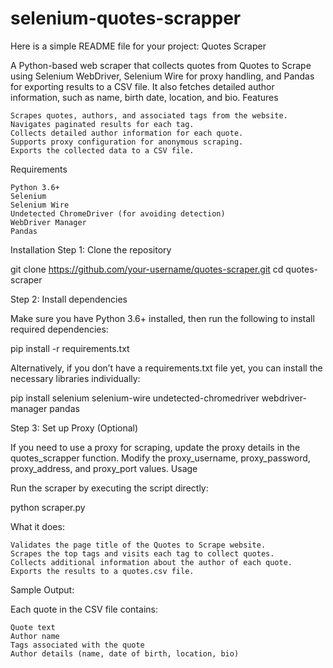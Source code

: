 # selenium-quotes-scrapper
Here is a simple README file for your project:
Quotes Scraper

A Python-based web scraper that collects quotes from Quotes to Scrape using Selenium WebDriver, Selenium Wire for proxy handling, and Pandas for exporting results to a CSV file. It also fetches detailed author information, such as name, birth date, location, and bio.
Features

    Scrapes quotes, authors, and associated tags from the website.
    Navigates paginated results for each tag.
    Collects detailed author information for each quote.
    Supports proxy configuration for anonymous scraping.
    Exports the collected data to a CSV file.

Requirements

    Python 3.6+
    Selenium
    Selenium Wire
    Undetected ChromeDriver (for avoiding detection)
    WebDriver Manager
    Pandas

Installation
Step 1: Clone the repository

git clone https://github.com/your-username/quotes-scraper.git
cd quotes-scraper

Step 2: Install dependencies

Make sure you have Python 3.6+ installed, then run the following to install required dependencies:

pip install -r requirements.txt

Alternatively, if you don’t have a requirements.txt file yet, you can install the necessary libraries individually:

pip install selenium selenium-wire undetected-chromedriver webdriver-manager pandas

Step 3: Set up Proxy (Optional)

If you need to use a proxy for scraping, update the proxy details in the quotes_scrapper function. Modify the proxy_username, proxy_password, proxy_address, and proxy_port values.
Usage

Run the scraper by executing the script directly:

python scraper.py

What it does:

    Validates the page title of the Quotes to Scrape website.
    Scrapes the top tags and visits each tag to collect quotes.
    Collects additional information about the author of each quote.
    Exports the results to a quotes.csv file.

Sample Output:

Each quote in the CSV file contains:

    Quote text
    Author name
    Tags associated with the quote
    Author details (name, date of birth, location, bio)
